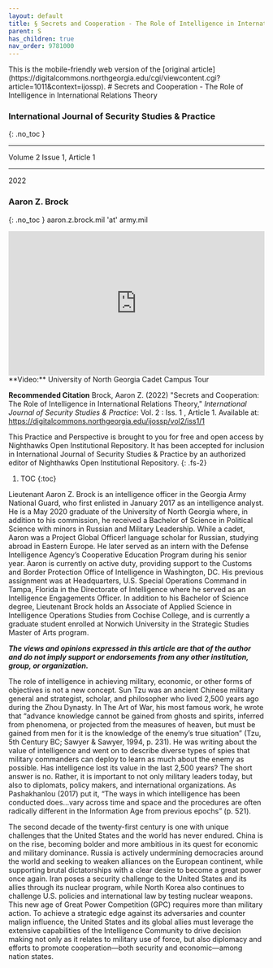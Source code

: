 ```yaml
---
layout: default
title: § Secrets and Cooperation - The Role of Intelligence in International Relations Theory  
parent: S
has_children: true
nav_order: 9781000
---
```

<style>
.dont-break-out {
  /* These are technically the same, but use both */
  overflow-wrap: break-word;
  word-wrap: break-word;

     -ms-word-break: break-all;
  /* This is the dangerous one in WebKit, as it breaks things wherever */
  word-break: break-all;
  /* Instead use this non-standard one: */
  word-break: break-word;
}

.youtube-container {
    position: relative;
    width: 100%;
    height: 0;
    padding-bottom: 56.25%;
}
.youtube-video {
    position: absolute;
    top: 0;
    left: 0;
    width: 100%;
    height: 100%;
}

</style>

<div class="dont-break-out" markdown="1">
This is the mobile-friendly web version of the [original article](https://digitalcommons.northgeorgia.edu/cgi/viewcontent.cgi?article=1011&context=ijossp).
# Secrets and Cooperation - The Role of Intelligence in International Relations Theory 

### International Journal of Security Studies & Practice  
{: .no_toc }

***

Volume 2 Issue 1, Article 1 

***

2022

### Aaron Z. Brock 
{: .no_toc }
aaron.z.brock.mil 'at' army.mil

<div class="youtube-container">
<iframe width="100%" src="https://www.youtube.com/embed/Ao3FBCE7pEs" title="YouTube video player" frameborder="0" allow="accelerometer; autoplay; clipboard-write; encrypted-media; gyroscope; picture-in-picture" allowfullscreen class="youtube-video"></iframe>
</div>
**Video:** University of North Georgia Cadet Campus Tour 

**Recommended Citation**
Brock, Aaron Z. (2022) "Secrets and Cooperation: The Role of Intelligence in International Relations Theory," *International Journal of Security Studies & Practice*: Vol. 2 : Iss. 1 , Article 1. Available at: https://digitalcommons.northgeorgia.edu/ijossp/vol2/iss1/1

This Practice and Perspective is brought to you for free and open access by Nighthawks Open Institutional Repository. It has been accepted for inclusion in International Journal of Security Studies & Practice by an authorized editor of Nighthawks Open Institutional Repository.
{: .fs-2}

1. TOC
{:toc}

Lieutenant Aaron Z. Brock is an intelligence officer in the Georgia Army National Guard, who first enlisted in January 2017 as an intelligence analyst. He is a May 2020 graduate of the University of North Georgia where, in addition to his commission, he received a Bachelor of Science in Political Science with minors in Russian and Military Leadership. While a cadet, Aaron was a Project Global Officer! language scholar for Russian, studying abroad in Eastern Europe. He later served as an intern with the Defense Intelligence Agency’s Cooperative Education Program during his senior year. Aaron is currently on active duty, providing support to the Customs and Border Protection Office of Intelligence in Washington, DC. His previous assignment was at Headquarters, U.S. Special Operations Command in Tampa, Florida in the Directorate of Intelligence where he served as an Intelligence Engagements Officer. In addition to his Bachelor of Science degree, Lieutenant Brock holds an Associate of Applied Science in Intelligence Operations Studies from Cochise College, and is currently a graduate student enrolled at Norwich University in the Strategic Studies Master of Arts program.

***The views and opinions expressed in this article are that of the author and do not imply support or endorsements from any other institution, group, or organization.***

The role of intelligence in achieving military, economic, or other forms of objectives is not a new concept. Sun Tzu was an ancient Chinese military general and strategist, scholar, and philosopher who lived 2,500 years ago during the Zhou Dynasty. In The Art of War, his most famous work, he wrote that “advance knowledge cannot be gained from ghosts and spirits, inferred from phenomena, or projected from the measures of heaven, but must be gained from men for it is the knowledge of the enemy’s true situation” (Tzu, 5th Century BC; Sawyer & Sawyer, 1994, p. 231). He was writing about the value of intelligence and went on to describe diverse types of spies that military commanders can deploy to learn as much about the enemy as possible. Has intelligence lost its value in the last 2,500 years? The short answer is no. Rather, it is important to not only military leaders today, but also to diplomats, policy makers, and international organizations. As Pashakhanlou (2017) put it, “The ways in which intelligence has been conducted does…vary across time and space and the procedures are often radically different in the Information Age from previous epochs” (p. 521).

The second decade of the twenty-first century is one with unique challenges that the United States and the world has never endured. China is on the rise, becoming bolder and more ambitious in its quest for economic and military dominance. Russia is actively undermining democracies around the world and seeking to weaken alliances on the European continent, while supporting brutal dictatorships with a clear desire to become a great power once again. Iran poses a security challenge to the United States and its allies through its nuclear program, while North Korea also continues to challenge U.S. policies and international law by testing nuclear weapons. This new age of Great Power Competition (GPC) requires more than military action. To achieve a strategic edge against its adversaries and counter malign influence, the United States and its global allies must leverage the extensive capabilities of the Intelligence Community to drive decision making not only as it relates to military use of force, but also diplomacy and efforts to promote cooperation—both security and economic—among nation states.


</div>
